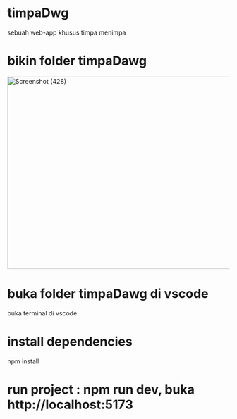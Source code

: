 # timpaDwg
sebuah web-app khusus timpa menimpa
# bikin folder timpaDawg
<img width="854" height="437" alt="Screenshot (428)" src="https://github.com/user-attachments/assets/8aa86cfb-28e9-4776-9a6f-c9b20be0466b" />


# buka folder timpaDawg di vscode
buka terminal di vscode
# install dependencies
npm install
# run project : npm run dev, buka http://localhost:5173
